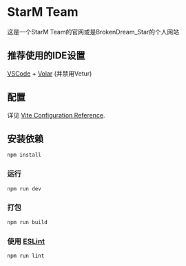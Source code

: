 # StarM Team

这是一个StarM Team的官网或是BrokenDream_Star的个人网站

## 推荐使用的IDE设置

[VSCode](https://code.visualstudio.com/) + [Volar](https://marketplace.visualstudio.com/items?itemName=Vue.volar) (并禁用Vetur)

## 配置

详见 [Vite Configuration Reference](https://vitejs.dev/config/).

## 安装依赖

```sh
npm install
```

### 运行

```sh
npm run dev
```

### 打包

```sh
npm run build
```

### 使用 [ESLint](https://eslint.org/)

```sh
npm run lint
```

